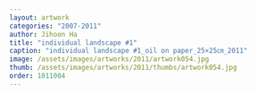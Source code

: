 ```yaml
---
layout: artwork
categories: "2007-2011"
author: Jihoon Ha
title: "individual landscape #1"
caption: "individual landscape #1_oil on paper_25×25㎝_2011"
image: /assets/images/artworks/2011/artwork054.jpg
thumb: /assets/images/artworks/2011/thumbs/artwork054.jpg
order: 1011004
---
```

